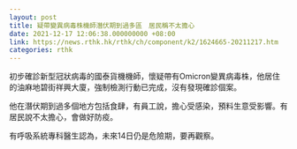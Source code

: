 ```yaml
---
layout: post
title: 疑帶變異病毒株機師潛伏期到過多區　居民稱不太擔心
date: 2021-12-17 12:06:38.000000000 +08:00
link: https://news.rthk.hk/rthk/ch/component/k2/1624665-20211217.htm
categories: rthk
---
```


初步確診新型冠狀病毒的國泰貨機機師，懷疑帶有Omicron變異病毒株，他居住的油麻地碧街祥興大廈，強制檢測行動已完成，沒有發現確診個案。

他在潛伏期到過多個地方包括食肆，有員工說，擔心受感染，預料生意受影響。有居民說不太擔心，會做好防疫。

有呼吸系統專科醫生認為，未來14日仍是危險期，要再觀察。
